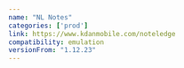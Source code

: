```yaml
---
name: "NL Notes"
categories: ['prod']
link: https://www.kdanmobile.com/noteledge
compatibility: emulation
versionFrom: "1.12.23"
---
```


